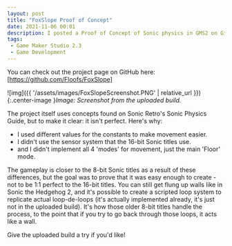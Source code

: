 ```yaml
---
layout: post
title: "FoxSlope Proof of Concept"
date: 2021-11-06 00:01
description: I posted a Proof of Concept of Sonic physics in GMS2 on GitHub.
tags:
 - Game Maker Studio 2.3
 - Game Development
---
```


You can check out the project page on GitHub here: [https://github.com/Floofs/FoxSlope]

![img]({{ '/assets/images/FoxSlopeScreenshot.PNG' | relative_url }}){:.center-image }*Image: Screenshot from the uploaded build.*

The project itself uses concepts found on Sonic Retro's Sonic Physics Guide, but to make it clear: it isn't perfect.
Here's why:
- I used different values for the constants to make movement easier.
- I didn't use the sensor system that the 16-bit Sonic titles use.
- and I didn't implement all 4 'modes' for movement, just the main 'Floor' mode.

The gameplay is closer to the 8-bit Sonic titles as a result of these differences, but the goal was to prove that it was easy enough to create - not to be 1:1 perfect to the 16-bit titles. You can still get flung up walls like in Sonic the Hedgehog 2, and it's possible to create a scripted loop system to replicate actual loop-de-loops (it's actually implemented already, it's just not in the uploaded build). It's how those older 8-bit titles handle the process, to the point that if you try to go back through those loops, it acts like a wall.

Give the uploaded build a try if you'd like!

[https://github.com/Floofs/FoxSlope]: https://github.com/Floofs/FoxSlope